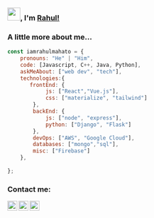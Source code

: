 ﻿### <img src="https://github.com/TheDudeThatCode/TheDudeThatCode/blob/master/Assets/Hi.gif" width="29px">, I'm [Rahul!](https://bio.link/iamrahulmahato) 



### A little more about me...  

```javascript
const iamrahulmahato = {
    pronouns: "He" | "Him",
    code: [Javascript, C++, Java, Python],
    askMeAbout: ["web dev", "tech"],
    technologies:{
       frontEnd: {
            js: ["React","Vue.js"],
            css: ["materialize", "tailwind"]
        },
        backEnd: {
            js: ["node", "express"],
            python: ["Django", "Flask"]
        },
        devOps: ["AWS", "Google Cloud"],
        databases: ["mongo","sql"],
        misc: ["Firebase"]  
    },
   
};
```


### Contact me:

[<img align="left" alt="Rahul Mahato | LinkedIn" width="22px" src="https://cdn.jsdelivr.net/npm/simple-icons@v3/icons/linkedin.svg" />][linkedin]
[<img align="left" alt="Rahul Mahato | Twitter" width="22px" src="https://cdn.jsdelivr.net/npm/simple-icons@v3/icons/twitter.svg" />][twitter]
[<img align="left" alt="Rahul Mahato | Instagram" width="22px" src="https://cdn.jsdelivr.net/npm/simple-icons@v3/icons/instagram.svg" />][instagram]

[linkedin]: https://www.linkedin.com/in/iamrahulmahato/
[twitter]: https://twitter.com/iamrahulmahato
[instagram]: https://instagram.com/iamrahulmahato
